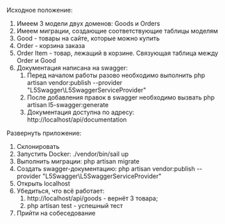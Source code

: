 Исходное положение:
1. Имеем 3 модели двух доменов: Goods и Orders
2. Имеем миграции, создающие соответствующие таблицы моделям
3. Good - товары на сайте, которые можно купить
4. Order - корзина заказа
5. Order Item - товар, лежащий в корзине. Связующая таблица между Order и Good
6. Документация написана на swagger:
   1. Перед началом работы разово необходимо выполнить php artisan vendor:publish --provider "L5Swagger\L5SwaggerServiceProvider"
   2. После добавления правок в swagger необходимо вызвать php artisan l5-swagger:generate
   3. Документация доступна по адресу: http://localhost/api/documentation

Развернуть приложение:
1. Склонировать
2. Запустить Docker: ./vendor/bin/sail up
3. Выполнить миграции: php artisan migrate
4. Создать swagger-документацию: php artisan vendor:publish --provider "L5Swagger\L5SwaggerServiceProvider"
5. Открыть localhost
6. Убедиться, что всё работает:
   1. http://localhost/api/goods - вернёт 3 товара;
   2. php artisan test - успешный тест
7. Прийти на собеседование
